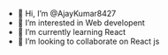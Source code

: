 - 👋 Hi, I’m @AjayKumar8427
- 👀 I’m interested in Web developent
- 🌱 I’m currently learning React
- 💞️ I’m looking to collaborate on React js

<!---
AjayKumar8427/AjayKumar8427 is a ✨ special ✨ repository because its `README.md` (this file) appears on your GitHub profile.
You can click the Preview link to take a look at your changes.
--->
